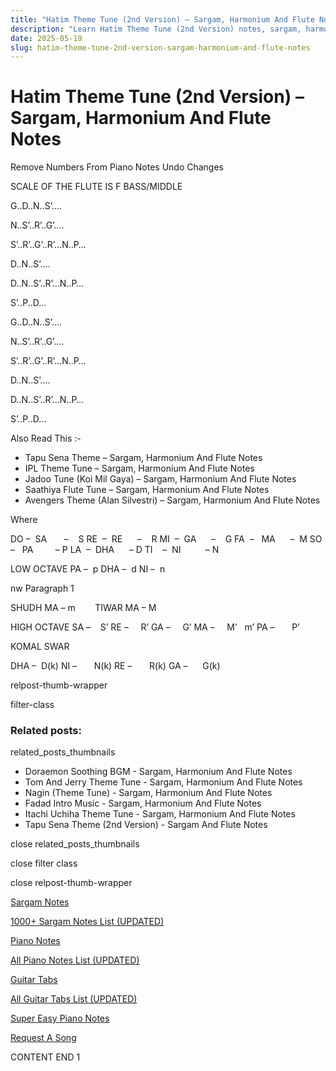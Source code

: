 ```yaml
---
title: "Hatim Theme Tune (2nd Version) – Sargam, Harmonium And Flute Notes"
description: "Learn Hatim Theme Tune (2nd Version) notes, sargam, harmonium notations and flute notes. Easy step-by-step tutorial for beginners."
date: 2025-05-19
slug: hatim-theme-tune-2nd-version-sargam-harmonium-and-flute-notes
---
```


# Hatim Theme Tune (2nd Version) – Sargam, Harmonium And Flute Notes

Remove Numbers From Piano Notes
Undo Changes

SCALE OF THE FLUTE IS F BASS/MIDDLE

G..D..N..S’….

N..S’..R’..G’….

S’..R’..G’..R’…N..P…

D..N..S’….

D..N..S’..R’…N..P…

S’..P..D…



G..D..N..S’….

N..S’..R’..G’….

S’..R’..G’..R’…N..P…

D..N..S’….

D..N..S’..R’…N..P…

S’..P..D…

Also Read This :-

* Tapu Sena Theme – Sargam, Harmonium And Flute Notes
* IPL Theme Tune – Sargam, Harmonium And Flute Notes
* Jadoo Tune (Koi Mil Gaya) – Sargam, Harmonium And Flute Notes
* Saathiya Flute Tune – Sargam, Harmonium And Flute Notes
* Avengers Theme (Alan Silvestri) – Sargam, Harmonium And Flute Notes

Where

DO –  SA       –    S
RE  –  RE      –    R
MI  –  GA      –    G
FA  –   MA      –  M
SO  –   PA         – P
LA  –  DHA      – D
TI    –  NI          – N

LOW OCTAVE
PA –  p
DHA –  d
NI –  n

nw Paragraph 1

SHUDH MA – m        TIWAR MA – M

HIGH OCTAVE
SA –    S’
RE –     R’
GA –     G’
MA –     M’   m’
PA –       P’

KOMAL SWAR

DHA –  D(k)
NI –       N(k)
RE –       R(k)
GA –      G(k)

relpost-thumb-wrapper

filter-class

### Related posts:

related_posts_thumbnails

* Doraemon Soothing BGM - Sargam, Harmonium And Flute Notes
* Tom And Jerry Theme Tune - Sargam, Harmonium And Flute Notes
* Nagin (Theme Tune) - Sargam, Harmonium And Flute Notes
* Fadad Intro Music - Sargam, Harmonium And Flute Notes
* Itachi Uchiha Theme Tune - Sargam, Harmonium And Flute Notes
* Tapu Sena Theme (2nd Version) - Sargam And Flute Notes

close related_posts_thumbnails

close filter class

close relpost-thumb-wrapper

[Sargam Notes](https://www.notationsworld.com/sargam-notes.html)

[1000+ Sargam Notes List (UPDATED)](https://www.notationsworld.com/all-songs-list-sargam-notes.html)

[Piano Notes](https://www.notationsworld.com/piano-notes.html)

[All Piano Notes List (UPDATED)](https://www.notationsworld.com/all-songs-list-piano-notes.html)

[Guitar Tabs](https://www.notationsworld.com/guitar-tabs.html)

[All Guitar Tabs List (UPDATED)](https://www.notationsworld.com/all-songs-list-guitar-tabs.html)

[Super Easy Piano Notes](https://studywall.in/)

[Request A Song](https://www.notationsworld.com/request-a-song.html)

CONTENT END 1

